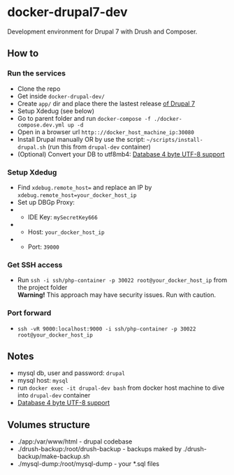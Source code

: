 # docker-drupal7-dev
Development environment for Drupal 7 with Drush and Composer.


## How to

### Run the services
* Clone the repo
* Get inside `docker-drupal-dev/`
* Create `app/` dir and place there the lastest release [of Drupal 7](https://www.drupal.org/project/drupal)
* Setup Xdedug (see below)
* Go to parent folder and run `docker-compose -f ./docker-compose.dev.yml up -d`
* Open in a browser url `http:://docker_host_machine_ip:30080`
* Install Drupal manually OR by use the script: `~/scripts/install-drupal.sh` (run this from `drupal-dev` container)
* (Optional) Convert your DB to utf8mb4: [Database 4 byte UTF-8 support](https://www.drupal.org/project/utf8mb4_convert)

### Setup Xdedug
* Find `xdebug.remote_host=` and replace an IP by `xdebug.remote_host=your_docker_host_ip`
* Set up DBGp Proxy:
* + IDE Key: `mySecretKey666`
* + Host: `your_docker_host_ip`
* + Port: `39000`

### Get SSH access
* Run `ssh -i ssh/php-container -p 30022 root@your_docker_host_ip` from the project folder  
**Warning!** This approach may have security issues. Run with caution.

### Port forward
* `ssh -vR 9000:localhost:9000 -i ssh/php-container -p 30022 root@your_docker_host_ip`


## Notes
* mysql db, user and password: `drupal`
* mysql host: `mysql`
* run `docker exec -it drupal-dev bash` from docker host machine to dive into `drupal-dev` container
* [Database 4 byte UTF-8 support](https://www.drupal.org/project/utf8mb4_convert)


## Volumes structure
* ./app:/var/www/html - drupal codebase
* ./drush-backup:/root/drush-backup - backups maked by ./drush-backup/make-backup.sh
* ./mysql-dump:/root/mysql-dump - your \*.sql files
